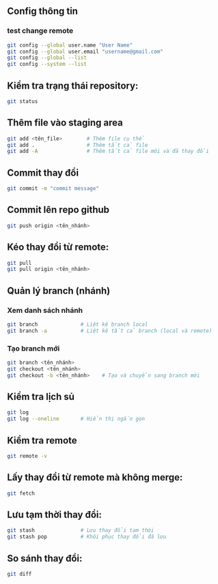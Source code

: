 ## Config thông tin

### test change remote

```bash
git config --global user.name "User Name"
git config --global user.email "username@gmail.com"
git config --global --list
git config --system --list
```

## Kiểm tra trạng thái repository:

```bash
git status
```

## Thêm file vào staging area

```bash
git add <tên_file>        # Thêm file cụ thể
git add .                 # Thêm tất cả file
git add -A                # Thêm tất cả file mới và đã thay đổi
```

## Commit thay đổi

```bash
git commit -m "commit message"
```

## Commit lên repo github

```bash
git push origin <tên_nhánh>
```

## Kéo thay đổi từ remote:

```bash
git pull
git pull origin <tên_nhánh>
```

## Quản lý branch (nhánh)

### Xem danh sách nhánh

```bash
git branch              # Liệt kê branch local
git branch -a           # Liệt kê tất cả branch (local và remote)
```

### Tạo branch mới

```bash
git branch <tên_nhánh>
git checkout <tên_nhánh>
git checkout -b <tên_nhánh>    # Tạo và chuyển sang branch mới
```

## Kiểm tra lịch sủ

```bash
git log
git log --oneline       # Hiển thị ngắn gọn
```

## Kiểm tra remote

```bash
git remote -v
```

## Lấy thay đổi từ remote mà không merge:

```bash
git fetch
```

## Lưu tạm thời thay đổi:

```bash
git stash               # Lưu thay đổi tạm thời
git stash pop           # Khôi phục thay đổi đã lưu
```

## So sánh thay đổi:

```bash
git diff
```

